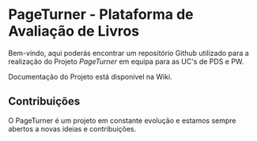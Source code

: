 # PageTurner - Plataforma de Avaliação de Livros

Bem-vindo, aqui poderás encontrar um repositório Github utilizado para a realização do Projeto *PageTurner* em equipa para as UC's de PDS e PW.

Documentação do Projeto está disponível na Wiki.

## Contribuições

O PageTurner é um projeto em constante evolução e estamos sempre abertos a novas ideias e contribuições.
